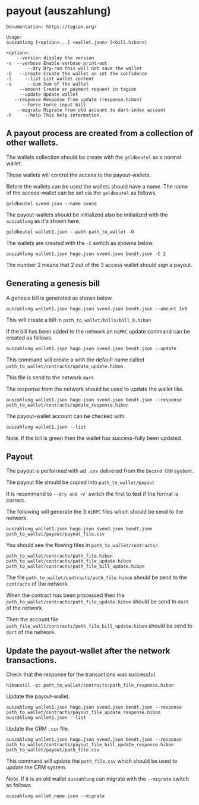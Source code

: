 ﻿# payout (auszahlung)

```
Documentation: https://tagion.org/

Usage:
auszahlung [<option>...] <wallet.json> [<bill.hibon>] 

<option>:
    --version display the version
-v  --verbose Enable verbose print-out
        --dry Dry-run this will not save the wallet
-C   --create Create the wallet an set the confidence
-l     --list List wallet content
-s      --sum Sum of the wallet
     --amount Create an payment request in tagion
     --update Update wallet
   --response Response from update (response.hibon)
      --force Force input bill
    --migrate Migrate from old account to dart-index account
-h     --help This help information.
```

## A payout process are created from a collection of other wallets.

The wallets collection should be create with the `geldbeutel` as a normal wallet.

Those wallets will control the access to the payout-wallets.

Before the wallets can be used the wallets should have a name. The name of the access-wallet can be set via the `geldbeutel` as follows.

```
geldbeutel svend.json --name svend
```

The payout-wallets should be initialized also be initialized with the `auszahlung` as it's shown here.

```
geldbeutel wallet1.json --path path_to_wallet -O
```
The wallets are created with the `-C` switch as showns below.
```
auszahlung wallet1.json hugo.json svend.json bendt.json -C 2
```
The number 2 means that 2 out of the 3 access wallet should sign a payout.

## Generating a genesis bill
A genesis bill is generated as shown below.
```
auszahlung wallet1.json hugo.json svend.json bendt.json --amount 1e9 
```
This will create a bill in `path_to_wallet/bills/bill_0.hibon`

If the bill has been added to the network an `HiPRC` update command can be created as follows.

```
auszahlung wallet1.json hugo.json svend.json bendt.json --update
```
This command will create a with the default name called `path_to_wallet/contracts/update_update.hibon`.

This file is send to the network `dart`.

The response from the network should be used to update the wallet like.

```
auszahlung wallet1.json hugo.json svend.json bendt.json --response path_to_wallet/contracts/update_response.hibon
```

The payout-wallet account can be checked with.
```
auszahlung wallet1.json --list
```
Note. If the bill is green then the wallet has success-fully been updated.

## Payout 
The payout is performed with ad `.csv` delivered from the `Decard CRM` system.

The payout file should be copied into `path_to_wallet/payout`

It is recommend to `--dry and `-v` switch the first to test if the format is correct.

The following will generate the 3 `HiRPC` files which should be send to the network.
```
auszahlung wallet1.json hugo.json svend.json bendt.json path_to_wallet/payout/payout_file.csv

```
You should see the flowing files in `path_to_wallet/contracts/`.
```
path_to_wallet/contracts/path_file.hibon
path_to_wallet/contracts/path_file_update.hibon
path_to_wallet/contracts/path_file_bill_update.hibon
```

The file `path_to_wallet/contracts/path_file.hibon` should be send to the `contracts` of the network.

When the contract has been processed then the `path_to_wallet/contracts/path_file_update.hibon` should be send to `dart` of the network.

Then the account file `path_file_wallt/contracts/path_file_bill_update.hibon` should be send to `dart` of the network.

## Update the payout-wallet after the network transactions.

Check that the response for the transactions was successful.

```
hibonutil -pc path_to_wallet/contracts/path_file_response.hibon
```

Update the payout-wallet.
```
auszahlung wallet1.json hugo.json svend.json bendt.json --response path_to_wallet/contracts/payout_file_update_response.hibon
auszahlung wallet1.json --list
```

Update the CRM `.csv` file.

```
auszahlung wallet1.json hugo.json svend.json bendt.json --response path_to_wallet/contracts/payout_file_bill_update_response.hibon path_to_wallet/payout/path_file.csv

```

This command will update the `path_file.csv` which should be used to update the CRM system.



*Note.*
If it is an old wallet `auszahlung` can migrate with the `--migrate` switch as follows.
```
auszahlung wallet_name.json --migrate
```
